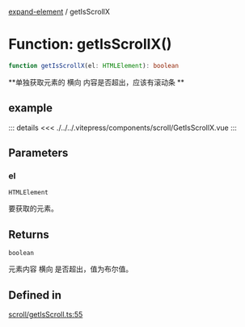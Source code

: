[expand-element](../globals.md) / getIsScrollX

# Function: getIsScrollX()

```ts
function getIsScrollX(el: HTMLElement): boolean
```

**单独获取元素的 横向 内容是否超出，应该有滚动条 **

<Badge type="tip" text="version: v0.0.4+" />

<script setup>
  import GetIsScrollX from './../../.vitepress/components/scroll/GetIsScrollX.vue'
</script>

## example

<GetIsScrollX></GetIsScrollX>

::: details
<<< ./../../.vitepress/components/scroll/GetIsScrollX.vue
:::

## Parameters

### el

`HTMLElement`

要获取的元素。

## Returns

`boolean`

元素内容 横向 是否超出，值为布尔值。

## Defined in

[scroll/getIsScroll.ts:55](https://github.com/fxss5201/expand-element/blob/main/lib/scroll/getIsScroll.ts#L55)
